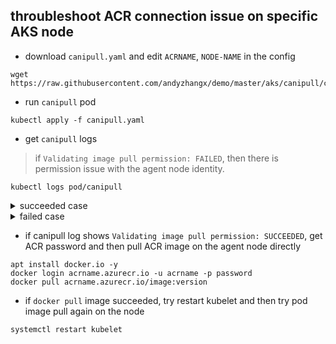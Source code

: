 ## throubleshoot ACR connection issue on specific AKS node

 - download `canipull.yaml` and edit `ACRNAME`, `NODE-NAME` in the config
```console
wget https://raw.githubusercontent.com/andyzhangx/demo/master/aks/canipull/canipull.yaml
```

 - run `canipull` pod
```console
kubectl apply -f canipull.yaml
```

 - get `canipull` logs
> if `Validating image pull permission: FAILED`, then there is permission issue with the agent node identity.
```console
kubectl logs pod/canipull
```

<details>
<summary> succeeded case </summary>
 
```
[2022-05-12T07:14:43Z] Checking host name resolution (andyacr2.azurecr.io): SUCCEEDED
[2022-05-12T07:14:43Z] Canonical name for ACR (andyacr2.azurecr.io): r0419wus2.westus2.cloudapp.azure.com.
[2022-05-12T07:14:43Z] ACR location: westus2
[2022-05-12T07:14:43Z] Loading azure.json file from /etc/kubernetes/azure.json
[2022-05-12T07:14:43Z] Checking ACR location matches cluster location: FAILED
[2022-05-12T07:14:43Z] ACR location 'westus2' does not match your cluster location 'centraluseuap'. This may result in slow image pulls and extra cost.
[2022-05-12T07:14:43Z] Checking managed identity...
[2022-05-12T07:14:43Z] Cluster cloud name: AzurePublicCloud
[2022-05-12T07:14:43Z] Kubelet managed identity client ID: xxx
[2022-05-12T07:14:43Z] Validating managed identity existance: SUCCEEDED
[2022-05-12T07:14:44Z] Validating image pull permission: SUCCEEDED
[2022-05-12T07:14:44Z]
Your cluster can pull images from andyacr2.azurecr.io!
```

</details>

<details>
<summary> failed case </summary>
 
```
[2022-05-11T02:22:28Z] Checking host name resolution (ACRNAME.azurecr.io): SUCCEEDED
[2022-05-11T02:22:28Z] Canonical name for ACR (ACRNAME.azurecr.io): r0419eus.eastus.cloudapp.azure.com.
[2022-05-11T02:22:28Z] ACR location: eastus
[2022-05-11T02:22:28Z] Loading azure.json file from /etc/kubernetes/azure.json
[2022-05-11T02:22:28Z] Checking ACR location matches cluster location: FAILED
[2022-05-11T02:22:28Z] ACR location 'eastus' does not match your cluster location 'centraluseuap'. This may result in slow image pulls and extra cost.
[2022-05-11T02:22:28Z] Checking managed identity...
[2022-05-11T02:22:28Z] Cluster cloud name: AzurePublicCloud
[2022-05-11T02:22:28Z] Kubelet managed identity client ID: xxx
[2022-05-11T02:22:28Z] Validating managed identity existance: SUCCEEDED
[2022-05-11T02:22:28Z] Validating image pull permission: FAILED
[2022-05-11T02:22:28Z] ACR ACRNAME.azurecr.io rejected token exchange: ACR token exchange endpoint returned error status: 403. body:
```

</details>

 - if canipull log shows `Validating image pull permission: SUCCEEDED`, get ACR password and then pull ACR image on the agent node directly
 ```console
apt install docker.io -y
docker login acrname.azurecr.io -u acrname -p password
docker pull acrname.azurecr.io/image:version
 ```
 
  - if `docker pull` image succeeded, try restart kubelet and then try pod image pull again on the node
```console
systemctl restart kubelet
```
